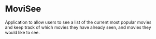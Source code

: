 # MoviSee

Application to allow users to see a list of the current most popular movies and keep track of which movies they have already seen, and movies they would like to see.
